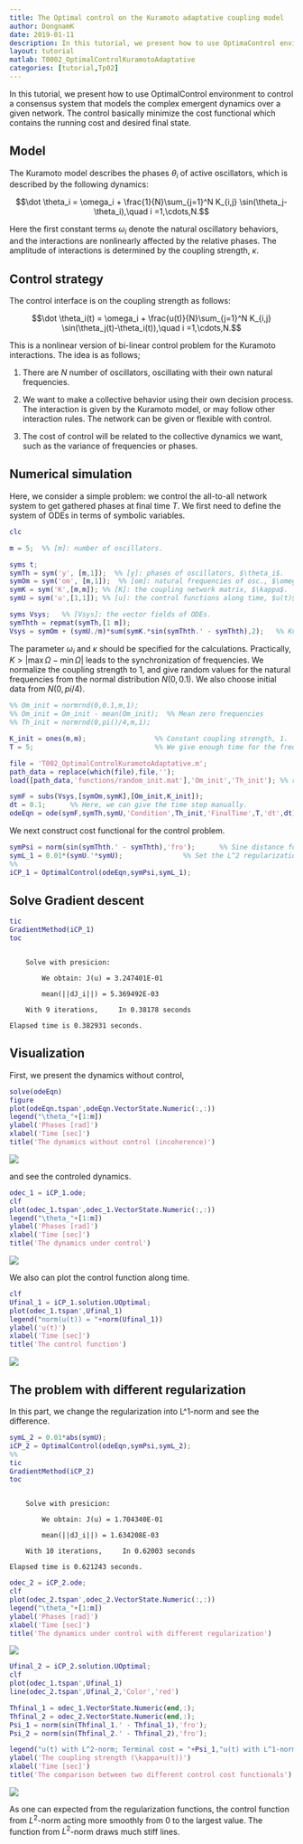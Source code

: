 ```yaml
---
title: The Optimal control on the Kuramoto adaptative coupling model
author: DongnamK
date: 2019-01-11
description: In this tutorial, we present how to use OptimaControl enviroment to control a consensus that models the complex emergent dynamics over a given network.
layout: tutorial
matlab: T0002_OptimalControlKuramotoAdaptative
categories: [tutorial,Tp02]
---
```


In this tutorial, we present how to use OptimalControl environment to control a consensus system that models the complex emergent dynamics over a given network. The control basically minimize the cost functional which contains the running cost and desired final state.

## Model


The Kuramoto model describes the phases $\theta_i$ of active oscillators, which is described by the following dynamics:


$$\dot \theta_i = \omega_i + \frac{1}{N}\sum_{j=1}^N K_{i,j} \sin(\theta_j-\theta_i),\quad i =1,\cdots,N.$$


Here the first constant terms $\omega_i$ denote the natural oscillatory behaviors, and the interactions are nonlinearly affected by the relative phases. The amplitude of interactions is determined by the coupling strength, $\kappa$.

## Control strategy


The control interface is on the coupling strength as follows:


$$\dot \theta_i(t) = \omega_i + \frac{u(t)}{N}\sum_{j=1}^N K_{i,j} \sin(\theta_j(t)-\theta_i(t)),\quad i =1,\cdots,N.$$


This is a nonlinear version of bi-linear control problem for the Kuramoto interactions. The idea is as follows;


1. There are $N$ number of oscillators, oscillating with their own natural frequencies.


2. We want to make a collective behavior using their own decision process. The interaction is given by the Kuramoto model, or may follow other interaction rules. The network can be given or flexible with control.


3. The cost of control will be related to the collective dynamics we want, such as the variance of frequencies or phases.

## Numerical simulation


Here, we consider a simple problem: we control the all-to-all network system to get gathered phases at final time $T$. We first need to define the system of ODEs in terms of symbolic variables.

```matlab
clc
```

```matlab
m = 5;  %% [m]: number of oscillators.

syms t;
symTh = sym('y', [m,1]);  %% [y]: phases of oscillators, $\theta_i$.
symOm = sym('om', [m,1]);  %% [om]: natural frequencies of osc., $\omega_i$.
symK = sym('K',[m,m]); %% [K]: the coupling network matrix, $\kappa$.
symU = sym('u',[1,1]); %% [u]: the control functions along time, $u(t)$.

syms Vsys;   %% [Vsys]: the vector fields of ODEs.
symThth = repmat(symTh,[1 m]);
Vsys = symOm + (symU./m)*sum(symK.*sin(symThth.' - symThth),2);   %% Kuramoto interaction terms.
```


The parameter $\omega_i$ and $\kappa$ should be specified for the calculations. Practically, $K > \vert \max\Omega - \min\Omega \vert$ leads to the synchronization of frequencies. We normalize the coupling strength to 1, and give random values for the natural frequencies from the normal distribution $N(0,0.1)$. We also choose initial data from $N(0,pi/4)$.

```matlab
%% Om_init = normrnd(0,0.1,m,1);
%% Om_init = Om_init - mean(Om_init);  %% Mean zero frequencies
%% Th_init = normrnd(0,pi()/4,m,1);
```

```matlab
K_init = ones(m,m);                 %% Constant coupling strength, 1.
T = 5;                              %% We give enough time for the frequency synchronization.

file = 'T002_OptimalControlKuramotoAdaptative.m';
path_data = replace(which(file),file,'');
load([path_data,'functions/random_init.mat'],'Om_init','Th_init'); %% reference data
```

```matlab
symF = subs(Vsys,[symOm,symK],[Om_init,K_init]);
dt = 0.1;      %% Here, we can give the time step manually.
odeEqn = ode(symF,symTh,symU,'Condition',Th_init,'FinalTime',T,'dt',dt);
```


We next construct cost functional for the control problem.

```matlab
symPsi = norm(sin(symThth.' - symThth),'fro');      %% Sine distance for the periodic interval $[0,2pi]$.
symL_1 = 0.01*(symU.'*symU);               %% Set the L^2 regularization for the control $u(t)$.
%%
iCP_1 = OptimalControl(odeEqn,symPsi,symL_1);
```

## Solve Gradient descent

```matlab
tic
GradientMethod(iCP_1)
toc
```


```

    Solve with presicion: 

        We obtain: J(u) = 3.247401E-01

        mean(||dJ_i||) = 5.369492E-03

    With 9 iterations,     In 0.38178 seconds

Elapsed time is 0.382931 seconds.

```

## Visualization


First, we present the dynamics without control,

```matlab
solve(odeEqn)
figure
plot(odeEqn.tspan',odeEqn.VectorState.Numeric(:,:))
legend("\theta_"+[1:m])
ylabel('Phases [rad]')
xlabel('Time [sec]')
title('The dynamics without control (incoherence)')
```


![]({{site.url}}/{{site.baseurl}}/assets/imgs/Tp02/T0002/copiaRM_01.png)

and see the controled dynamics.

```matlab
odec_1 = iCP_1.ode;
clf
plot(odec_1.tspan',odec_1.VectorState.Numeric(:,:))
legend("\theta_"+[1:m])
ylabel('Phases [rad]')
xlabel('Time [sec]')
title('The dynamics under control')
```


![]({{site.url}}/{{site.baseurl}}/assets/imgs/Tp02/T0002/copiaRM_02.png)

We also can plot the control function along time.

```matlab
clf
Ufinal_1 = iCP_1.solution.UOptimal;
plot(odec_1.tspan',Ufinal_1)
legend("norm(u(t)) = "+norm(Ufinal_1))
ylabel('u(t)')
xlabel('Time [sec]')
title('The control function')
```


![]({{site.url}}/{{site.baseurl}}/assets/imgs/Tp02/T0002/copiaRM_03.png)


## The problem with different regularization


In this part, we change the regularization into L^1-norm and see the difference.

```matlab
symL_2 = 0.01*abs(symU);
iCP_2 = OptimalControl(odeEqn,symPsi,symL_2);
%%
tic
GradientMethod(iCP_2)
toc
```


```

    Solve with presicion: 

        We obtain: J(u) = 1.704340E-01

        mean(||dJ_i||) = 1.634208E-03

    With 10 iterations,     In 0.62003 seconds

Elapsed time is 0.621243 seconds.

```

```matlab
odec_2 = iCP_2.ode;
clf
plot(odec_2.tspan',odec_2.VectorState.Numeric(:,:))
legend("\theta_"+[1:m])
ylabel('Phases [rad]')
xlabel('Time [sec]')
title('The dynamics under control with different regularization')
```


![]({{site.url}}/{{site.baseurl}}/assets/imgs/Tp02/T0002/copiaRM_04.png)


```matlab
Ufinal_2 = iCP_2.solution.UOptimal;
clf
plot(odec_1.tspan',Ufinal_1)
line(odec_2.tspan',Ufinal_2,'Color','red')

Thfinal_1 = odec_1.VectorState.Numeric(end,:);
Thfinal_2 = odec_2.VectorState.Numeric(end,:);
Psi_1 = norm(sin(Thfinal_1.' - Thfinal_1),'fro');
Psi_2 = norm(sin(Thfinal_2.' - Thfinal_2),'fro');

legend("u(t) with L^2-norm; Terminal cost = "+Psi_1,"u(t) with L^1-norm; Terminal cost = "+Psi_2)
ylabel('The coupling strength (\kappa+u(t))')
xlabel('Time [sec]')
title('The comparison between two different control cost functionals')
```


![]({{site.url}}/{{site.baseurl}}/assets/imgs/Tp02/T0002/copiaRM_05.png)

As one can expected from the regularization functions, the control function from $L^2$-norm acting more smoothly from 0 to the largest value. The function from $L^2$-norm draws much stiff lines.


